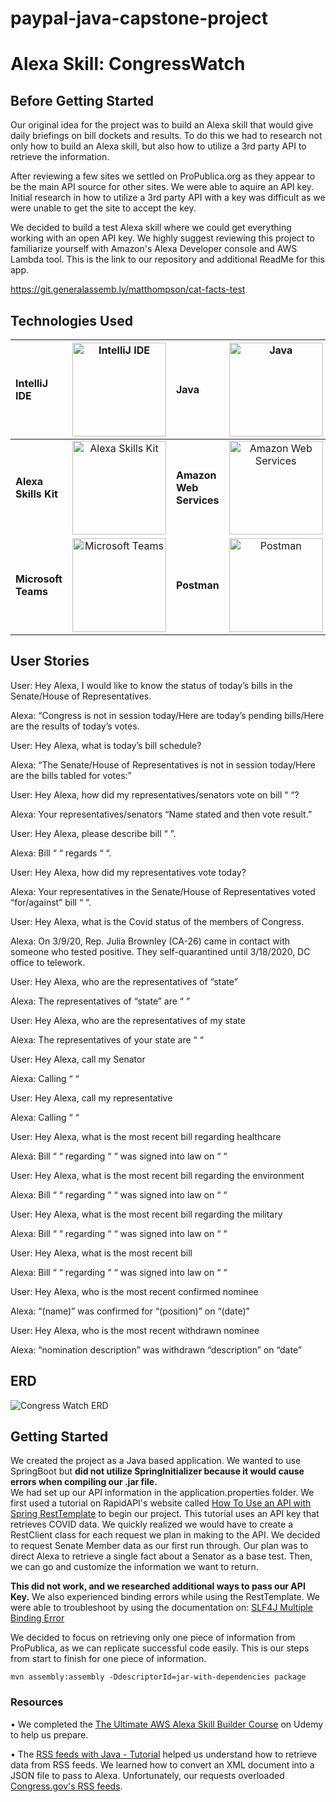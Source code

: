 # paypal-java-capstone-project

# Alexa Skill: CongressWatch

## Before Getting Started

Our original idea for the project was to build an Alexa skill that would give daily briefings on bill dockets and
results. To do this we had to research not only how to build an Alexa skill, but also how to utilize a 3rd party API to retrieve
the information.  

After reviewing a few sites we settled on ProPublica.org as they appear to be the main API source for other sites. We
were able to aquire an API key. Initial research in how to utilize a 3rd party API with a key was difficult as we were unable to get the site to accept
the key.  

We decided to build a test Alexa skill where we could get everything working with an open API key. We highly suggest reviewing this project to familiarize yourself with Amazon's Alexa Developer console and AWS Lambda tool. This is the link to our repository and additional ReadMe for this app.

https://git.generalassemb.ly/matthompson/cat-facts-test

## Technologies Used
| __IntelliJ IDE__ | <img src="https://upload.wikimedia.org/wikipedia/commons/9/9c/IntelliJ_IDEA_Icon.svg" alt="IntelliJ IDE" width="150"/> | __Java__ | <img src="https://cdn.freebiesupply.com/logos/thumbs/2x/java-4-logo.png" alt="Java" width="150"/> | 
| :------- | :-------: | :------- | :-----: |
| __Alexa Skills Kit__ | <img src="https://d3ogm7ac91k97u.cloudfront.net/content/dam/alexa/alexa-brand-guidelines-2021-refresh-/Alexa_Logo_RGB_BLUE.png" alt="Alexa Skills Kit" width="150"/> | __Amazon Web Services__ | <img src="https://d1.awsstatic.com/logos/aws-logo-lockups/poweredbyaws/PB_AWS_logo_RGB_stacked.547f032d90171cdea4dd90c258f47373c5573db5.png" alt="Amazon Web Services" width="150"/> 
| __Microsoft Teams__ | <img src="https://www.marshall.edu/it/files/microsoft-team-2019-300x300.png" alt="Microsoft Teams" width="150"/> | __Postman__ | <img src="https://www.postman.com/assets/logos/postman-logo-stacked.svg" alt="Postman" width="150"/> |




## User Stories  

User: Hey Alexa, I would like to know the status of today’s bills in the Senate/House of Representatives.  

Alexa: “Congress is not in session today/Here are today’s pending bills/Here are the results of today’s votes. 

User: Hey Alexa, what is today’s bill schedule? 

Alexa: “The Senate/House of Representatives is not in session today/Here are the bills tabled for votes:” 

User: Hey Alexa, how did my representatives/senators vote on bill “ “? 

Alexa: Your representatives/senators “Name stated and then vote result.” 

User: Hey Alexa, please describe bill “ ”. 

Alexa: Bill “ “ regards “ “. 

User: Hey Alexa, how did my representatives vote today? 

Alexa: Your representatives in the Senate/House of Representatives voted “for/against” bill “ “. 

User: Hey Alexa, what is the Covid status of the members of Congress.  

Alexa:  On 3/9/20, Rep. Julia Brownley (CA-26) came in contact with someone who tested positive. They self-quarantined until 3/18/2020, DC office to telework. 

User: Hey Alexa, who are the representatives of “state” 

Alexa: The representatives of “state” are “ ” 

User: Hey Alexa, who are the representatives of my state 

Alexa: The representatives of your state are “ “ 

User: Hey Alexa, call my Senator 

Alexa: Calling “ “ 

User: Hey Alexa, call my representative 

Alexa: Calling “ “ 

User: Hey Alexa, what is the most recent bill regarding healthcare 

Alexa: Bill “ “ regarding “ “ was signed into law on “ “ 

User: Hey Alexa, what is the most recent bill regarding the environment 

Alexa: Bill “ “ regarding “ “ was signed into law on “ “ 

User: Hey Alexa, what is the most recent bill regarding the military 

Alexa: Bill “ “ regarding “ “ was signed into law on “ “ 

User: Hey Alexa, what is the most recent bill  

Alexa: Bill “ “ regarding “ “ was signed into law on “ “ 

User: Hey Alexa, who is the most recent confirmed nominee 

Alexa: “(name)” was confirmed for “(position)” on “(date)” 

User: Hey Alexa, who is the most recent withdrawn nominee 

Alexa: “nomination description” was withdrawn “description” on “date”  

## ERD

![Congress Watch ERD](https://git.generalassemb.ly/matthompson/paypal-java-capstone-project/blob/master/Photos/paypal-java-capstone-project.png)

## Getting Started
We created the project as a Java based application. We wanted to use SpringBoot but __did not utilize SpringInitializer because it would cause errors when compiling our .jar file.__  
We had set up our API information in the application.properties folder. We first used a tutorial on RapidAPI's website called [How To Use an API with Spring RestTemplate](https://rapidapi.com/blog/how-to-use-an-api-with-spring-resttemplate/) to begin our project. This tutorial uses an API key that retrieves COVID data. We quickly realized we would have to create a RestClient class for each request we plan in making to the API. We decided to request Senate Member data as our first run through. Our plan was to direct Alexa to retrieve a single fact about a Senator as a base test. Then, we can go and customize the information we want to return. 

__This did not work, and we researched additional ways to pass our API Key.__ We also experienced binding errors while using the RestTemplate. We were able to troubleshoot by using the documentation on: [SLF4J Multiple Binding Error](http://www.slf4j.org/codes.html#multiple_bindings)

We decided to focus on retrieving only one piece of information from ProPublica, as we can replicate successful code easily. This is our steps from start to finish for one piece of information. 




 



    mvn assembly:assembly -DdescriptorId=jar-with-dependencies package

### Resources
• We completed the [The Ultimate AWS Alexa Skill Builder Course](https://www.udemy.com/course/ultimate-aws-certified-alexa-skill-builder-specialty/) on Udemy to help us prepare.  

• The [RSS feeds with Java - Tutorial](https://www.vogella.com/tutorials/RSSFeed/article.html) helped us understand how to retrieve data from RSS feeds. We learned how to convert an XML document into a JSON file to pass to Alexa. Unfortunately, our requests overloaded [Congress.gov's RSS feeds](congress.gov/rss).  
